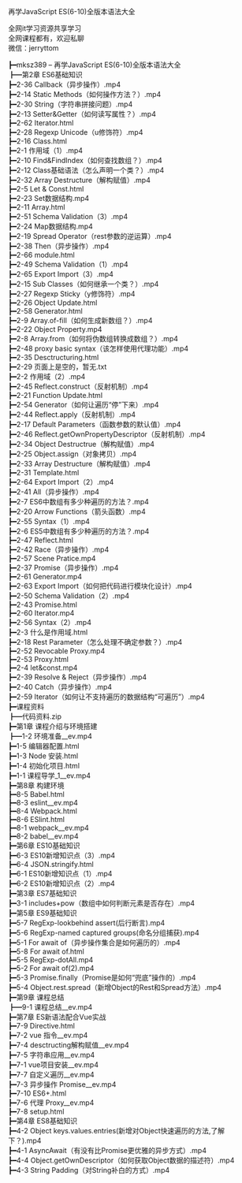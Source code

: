再学JavaScript ES(6-10)全版本语法大全

全网it学习资源共享学习<br>全网课程都有，欢迎私聊<br>微信：jerryttom<br>

┣━mksz389 – 再学JavaScript ES(6-10)全版本语法大全<br> ┣━第2章 ES6基础知识<br> ┣━2-36 Callback（异步操作）.mp4<br> ┣━2-14 Static Methods（如何操作方法？）.mp4<br> ┣━2-30 String（字符串拼接问题）.mp4<br> ┣━2-13 Setter&amp;Getter（如何读写属性？）.mp4<br> ┣━2-62 Iterator.html<br> ┣━2-28 Regexp Unicode（u修饰符）.mp4<br> ┣━2-16 Class.html<br> ┣━2-1 作用域（1）.mp4<br> ┣━2-10 Find&amp;FindIndex（如何查找数组？）.mp4<br> ┣━2-12 Class基础语法（怎么声明一个类？）.mp4<br> ┣━2-32 Array Destructure（解构赋值）.mp4<br> ┣━2-5 Let &amp; Const.html<br> ┣━2-23 Set数据结构.mp4<br> ┣━2-11 Array.html<br> ┣━2-51 Schema Validation（3）.mp4<br> ┣━2-24 Map数据结构.mp4<br> ┣━2-19 Spread Operator（rest参数的逆运算）.mp4<br> ┣━2-38 Then（异步操作）.mp4<br> ┣━2-66 module.html<br> ┣━2-49 Schema Validation（1）.mp4<br> ┣━2-65 Export Import（3）.mp4<br> ┣━2-15 Sub Classes（如何继承一个类？）.mp4<br> ┣━2-27 Regexp Sticky（y修饰符）.mp4<br> ┣━2-26 Object Update.html<br> ┣━2-58 Generator.html<br> ┣━2-9 Array.of-fill（如何生成新数组？）.mp4<br> ┣━2-22 Object Property.mp4<br> ┣━2-8 Array.from（如何将伪数组转换成数组？）.mp4<br> ┣━2-48 proxy basic syntax（该怎样使用代理功能）.mp4<br> ┣━2-35 Desctructuring.html<br> ┣━2-29 页面上是空的，暂无.txt<br> ┣━2-2 作用域（2）.mp4<br> ┣━2-45 Reflect.construct（反射机制）.mp4<br> ┣━2-21 Function Update.html<br> ┣━2-54 Generator（如何让遍历“停”下来）.mp4<br> ┣━2-44 Reflect.apply（反射机制）.mp4<br> ┣━2-17 Default Parameters（函数参数的默认值）.mp4<br> ┣━2-46 Reflect.getOwnPropertyDescriptor（反射机制）.mp4<br> ┣━2-34 Object Destructrue（解构赋值）.mp4<br> ┣━2-25 Object.assign（对象拷贝）.mp4<br> ┣━2-33 Array Destructure（解构赋值）.mp4<br> ┣━2-31 Template.html<br> ┣━2-64 Export Import（2）.mp4<br> ┣━2-41 All（异步操作）.mp4<br> ┣━2-7 ES6中数组有多少种遍历的方法？.mp4<br> ┣━2-20 Arrow Functions（箭头函数）.mp4<br> ┣━2-55 Syntax（1）.mp4<br> ┣━2-6 ES5中数组有多少种遍历的方法？.mp4<br> ┣━2-47 Reflect.html<br> ┣━2-42 Race（异步操作）.mp4<br> ┣━2-57 Scene Pratice.mp4<br> ┣━2-37 Promise（异步操作）.mp4<br> ┣━2-61 Generator.mp4<br> ┣━2-63 Export Import（如何把代码进行模块化设计）.mp4<br> ┣━2-50 Schema Validation（2）.mp4<br> ┣━2-43 Promise.html<br> ┣━2-60 Iterator.mp4<br> ┣━2-56 Syntax（2）.mp4<br> ┣━2-3 什么是作用域.html<br> ┣━2-18 Rest Parameter（怎么处理不确定参数？）.mp4<br> ┣━2-52 Revocable Proxy.mp4<br> ┣━2-53 Proxy.html<br> ┣━2-4 let&amp;const.mp4<br> ┣━2-39 Resolve &amp; Reject（异步操作）.mp4<br> ┣━2-40 Catch（异步操作）.mp4<br> ┣━2-59 Iterator（如何让不支持遍历的数据结构“可遍历”）.mp4<br> ┣━课程资料<br> ┣━代码资料.zip<br> ┣━第1章 课程介绍与环境搭建<br> ┣━1-2 环境准备__ev.mp4<br> ┣━1-5 编辑器配置.html<br> ┣━1-3 Node 安装.html<br> ┣━1-4 初始化项目.html<br> ┣━1-1 课程导学_1__ev.mp4<br> ┣━第8章 构建环境<br> ┣━8-5 Babel.html<br> ┣━8-3 eslint__ev.mp4<br> ┣━8-4 Webpack.html<br> ┣━8-6 ESlint.html<br> ┣━8-1 webpack__ev.mp4<br> ┣━8-2 babel__ev.mp4<br> ┣━第6章 ES10基础知识<br> ┣━6-3 ES10新增知识点（3）.mp4<br> ┣━6-4 JSON.stringify.html<br> ┣━6-1 ES10新增知识点（1）.mp4<br> ┣━6-2 ES10新增知识点（2）.mp4<br> ┣━第3章 ES7基础知识<br> ┣━3-1 includes+pow（数组中如何判断元素是否存在）.mp4<br> ┣━第5章 ES9基础知识<br> ┣━5-7 RegExp-lookbehind assert(后行断言).mp4<br> ┣━5-6 RegExp-named captured groups(命名分组捕获).mp4<br> ┣━5-1 For await of（异步操作集合是如何遍历的）.mp4<br> ┣━5-8 For await of.html<br> ┣━5-5 RegExp-dotAll.mp4<br> ┣━5-2 For await of(2).mp4<br> ┣━5-3 Promise.finally（Promise是如何“兜底”操作的）.mp4<br> ┣━5-4 Object.rest.spread（新增Object的Rest和Spread方法）.mp4<br> ┣━第9章 课程总结<br> ┣━9-1 课程总结__ev.mp4<br> ┣━第7章 ES新语法配合Vue实战<br> ┣━7-9 Directive.html<br> ┣━7-2 vue 指令__ev.mp4<br> ┣━7-4 desctructing解构赋值__ev.mp4<br> ┣━7-5 字符串应用__ev.mp4<br> ┣━7-1 vue项目安装__ev.mp4<br> ┣━7-7 自定义遍历__ev.mp4<br> ┣━7-3 异步操作 Promise__ev.mp4<br> ┣━7-10 ES6+.html<br> ┣━7-6 代理 Proxy__ev.mp4<br> ┣━7-8 setup.html<br> ┣━第4章 ES8基础知识<br> ┣━4-2 Object keys.values.entries(新增对Object快速遍历的方法,了解下？).mp4<br> ┣━4-1 AsyncAwait（有没有比Promise更优雅的异步方式）.mp4<br> ┣━4-4 Object.getOwnDescriptor（如何获取Object数据的描述符）.mp4<br> ┣━4-3 String Padding（对String补白的方式）.mp4